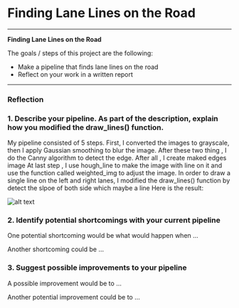 # **Finding Lane Lines on the Road** 

---

**Finding Lane Lines on the Road**

The goals / steps of this project are the following:
* Make a pipeline that finds lane lines on the road
* Reflect on your work in a written report


[//]: # (Image References)

[solidwhite]: ./test_images_output/solidWhiteRight_result.jpg
[image1]: ./examples/grayscale.jpg "Grayscale"
[solidYellowLeft]: ./test_images_out/solidYellowLeft_result.jpg
---

### Reflection

### 1. Describe your pipeline. As part of the description, explain how you modified the draw_lines() function.

My pipeline consisted of 5 steps.
First, I converted the images to grayscale, then I apply Gaussian smoothing to blur the image.
After these two thing , I do the Canny algorithm to detect the edge.
After all , I create maked edges image 
At last step , I use hough_line to make the image with line on it and use the function called weighted_img to adjust the image.
In order to draw a single line on the left and right lanes, I modified the draw_lines() function by detect the slpoe of both side which maybe a line 
Here is the result:

![alt text][solidYellowLeft]


### 2. Identify potential shortcomings with your current pipeline


One potential shortcoming would be what would happen when ... 

Another shortcoming could be ...


### 3. Suggest possible improvements to your pipeline

A possible improvement would be to ...

Another potential improvement could be to ...
